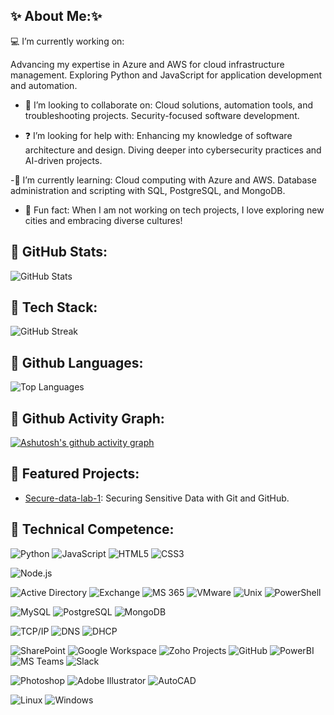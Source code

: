 ## ✨ About Me:✨
💻 I’m currently working on:

Advancing my expertise in Azure and AWS for cloud infrastructure management.
Exploring Python and JavaScript for application development and automation.

- 🤝 I’m looking to collaborate on:
Cloud solutions, automation tools, and troubleshooting projects.
Security-focused software development.

- ❓ I’m looking for help with:
Enhancing my knowledge of software architecture and design.
Diving deeper into cybersecurity practices and AI-driven projects.

-📖 I’m currently learning:
Cloud computing with Azure and AWS.
Database administration and scripting with SQL, PostgreSQL, and MongoDB.

- 🌟 Fun fact:
When I am not working on tech projects, I love exploring new cities and embracing diverse cultures!


## 🚀 GitHub Stats:
![GitHub Stats](https://github-readme-stats.vercel.app/api?username=danivelve&show_icons=true&bg_color=FFFFFF&title_color=007FFF&text_color=696969&icon_color=002366)

## 🚀 Tech Stack:
![GitHub Streak](https://streak-stats.demolab.com/?user=danivelve&theme=default&background=E6F7FF&stroke=002366&ring=002366&fire=002366&currStreakLabel=002366&sideNums=000000&dates=000000&currStreakNum=000000&sideLabels=000000)

## 🚀 Github Languages:
![Top Languages](https://github-readme-stats.vercel.app/api/top-langs/?username=danivelve&layout=compact&bg_color=FFFFFF&title_color=007FFF&text_color=000000&icon_color=002366)

## 🚀 Github Activity Graph:
[![Ashutosh's github activity graph](https://github-readme-activity-graph.vercel.app/graph?username=danivelve&bg_color=FFFFFF&color=696969&line=007FFF&point=002366&title_color=007FFF)](https://github.com/ashutosh00710/github-readme-activity-graph)

## 🌟 Featured Projects:
- [Secure-data-lab-1](https://github.com/danivelve/secure-data-lab-1): Securing Sensitive Data with Git and GitHub.

## 🚀 Technical Competence:
![Python](https://img.shields.io/badge/Python-3776AB?style=for-the-badge&logo=python&logoColor=white)
![JavaScript](https://img.shields.io/badge/JavaScript-F7DF1E?style=for-the-badge&logo=javascript&logoColor=black)
![HTML5](https://img.shields.io/badge/HTML5-E34F26?style=for-the-badge&logo=html5&logoColor=white)
![CSS3](https://img.shields.io/badge/CSS3-1572B6?style=for-the-badge&logo=css3&logoColor=white)

![Node.js](https://img.shields.io/badge/Node.js-339933?style=for-the-badge&logo=node.js&logoColor=white)

![Active Directory](https://img.shields.io/badge/Active_Directory-0078D4?style=for-the-badge&logo=microsoft&logoColor=white)
![Exchange](https://img.shields.io/badge/Exchange-0078D4?style=for-the-badge&logo=microsoft&logoColor=white)
![MS 365](https://img.shields.io/badge/Microsoft_365-0078D4?style=for-the-badge&logo=microsoft&logoColor=white)
![VMware](https://img.shields.io/badge/VMware-607078?style=for-the-badge&logo=vmware&logoColor=white)
![Unix](https://img.shields.io/badge/Unix-000000?style=for-the-badge&logo=unix&logoColor=white)
![PowerShell](https://img.shields.io/badge/PowerShell-2E64FE?style=for-the-badge&logo=powershell&logoColor=white)

![MySQL](https://img.shields.io/badge/MySQL-4479A1?style=for-the-badge&logo=mysql&logoColor=white)
![PostgreSQL](https://img.shields.io/badge/PostgreSQL-336791?style=for-the-badge&logo=postgresql&logoColor=white)
![MongoDB](https://img.shields.io/badge/MongoDB-47A248?style=for-the-badge&logo=mongodb&logoColor=white)

![TCP/IP](https://img.shields.io/badge/TCP%2FIP-000000?style=for-the-badge&logo=networking&logoColor=white)
![DNS](https://img.shields.io/badge/DNS-000000?style=for-the-badge&logo=networking&logoColor=white)
![DHCP](https://img.shields.io/badge/DHCP-000000?style=for-the-badge&logo=networking&logoColor=white)

![SharePoint](https://img.shields.io/badge/MS_SharePoint-0078D4?style=for-the-badge&logo=microsoft-sharepoint&logoColor=white)
![Google Workspace](https://img.shields.io/badge/Google_Workspace-4285F4?style=for-the-badge&logo=google&logoColor=white)
![Zoho Projects](https://img.shields.io/badge/Zoho_Projects-0078D4?style=for-the-badge&logo=zoho&logoColor=white)
![GitHub](https://img.shields.io/badge/GitHub-181717?style=for-the-badge&logo=github&logoColor=white)
![PowerBI](https://img.shields.io/badge/PowerBI-F2C811?style=for-the-badge&logo=powerbi&logoColor=black)
![MS Teams](https://img.shields.io/badge/MS_Teams-6264A7?style=for-the-badge&logo=microsoft-teams&logoColor=white)
![Slack](https://img.shields.io/badge/Slack-4A154B?style=for-the-badge&logo=slack&logoColor=white)

![Photoshop](https://img.shields.io/badge/Photoshop-31A8FF?style=for-the-badge&logo=adobephotoshop&logoColor=white)
![Adobe Illustrator](https://img.shields.io/badge/Illustrator-FF9A00?style=for-the-badge&logo=adobeillustrator&logoColor=white)
![AutoCAD](https://img.shields.io/badge/AutoCAD-004B87?style=for-the-badge&logo=autocad&logoColor=white)

![Linux](https://img.shields.io/badge/Linux-FCC624?style=for-the-badge&logo=linux&logoColor=black)
![Windows](https://img.shields.io/badge/Windows-0078D4?style=for-the-badge&logo=windows&logoColor=white)


